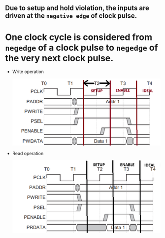 ## Due to setup and hold violation, the inputs are driven at the ``negative edge`` of clock pulse.
# One clock cycle is considered from ``negedge`` of a clock pulse to ``negedge`` of the very next clock pulse.   

- Write operation

    ![ALT](images/image6.png)

- Read operation

    ![ALT](images/image7.png)



